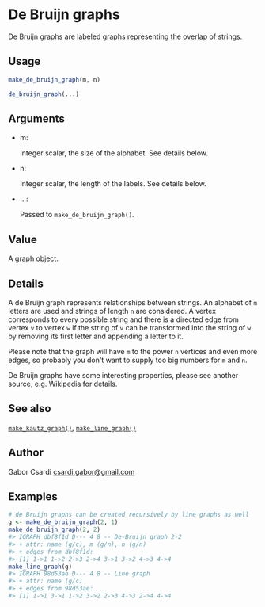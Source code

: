 # De Bruijn graphs

De Bruijn graphs are labeled graphs representing the overlap of strings.

## Usage

``` r
make_de_bruijn_graph(m, n)

de_bruijn_graph(...)
```

## Arguments

- m:

  Integer scalar, the size of the alphabet. See details below.

- n:

  Integer scalar, the length of the labels. See details below.

- ...:

  Passed to `make_de_bruijn_graph()`.

## Value

A graph object.

## Details

A de Bruijn graph represents relationships between strings. An alphabet
of `m` letters are used and strings of length `n` are considered. A
vertex corresponds to every possible string and there is a directed edge
from vertex `v` to vertex `w` if the string of `v` can be transformed
into the string of `w` by removing its first letter and appending a
letter to it.

Please note that the graph will have `m` to the power `n` vertices and
even more edges, so probably you don't want to supply too big numbers
for `m` and `n`.

De Bruijn graphs have some interesting properties, please see another
source, e.g. Wikipedia for details.

## See also

[`make_kautz_graph()`](https://r.igraph.org/reference/make_kautz_graph.md),
[`make_line_graph()`](https://r.igraph.org/reference/make_line_graph.md)

## Author

Gabor Csardi <csardi.gabor@gmail.com>

## Examples

``` r
# de Bruijn graphs can be created recursively by line graphs as well
g <- make_de_bruijn_graph(2, 1)
make_de_bruijn_graph(2, 2)
#> IGRAPH dbf8f1d D--- 4 8 -- De-Bruijn graph 2-2
#> + attr: name (g/c), m (g/n), n (g/n)
#> + edges from dbf8f1d:
#> [1] 1->1 1->2 2->3 2->4 3->1 3->2 4->3 4->4
make_line_graph(g)
#> IGRAPH 98d53ae D--- 4 8 -- Line graph
#> + attr: name (g/c)
#> + edges from 98d53ae:
#> [1] 1->1 3->1 1->2 3->2 2->3 4->3 2->4 4->4
```
